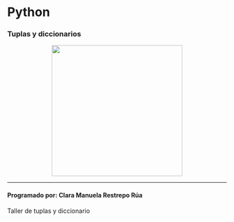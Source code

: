 # Python
### Tuplas y diccionarios

<p align="center">
  <img src="https://firebasestorage.googleapis.com/v0/b/pythonjuevescmrr.appspot.com/o/foto2.jpg?alt=media&token=e3deb92d-5a49-44ed-982f-7b97ba51dc10" width="300" height="300">
</p>

***

#### Programado por: Clara Manuela Restrepo Rúa 
Taller de tuplas y diccionario

